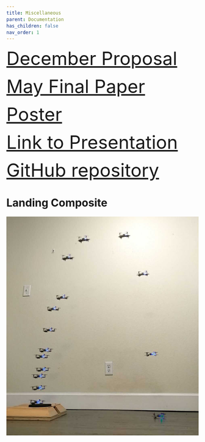 ```yaml
---
title: Miscellaneous
parent: Documentation
has_children: false
nav_order: 1
---
```

<p>
<font size="10">
<a href="december_doc.pdf">December Proposal</a> 
</font>
</p>

<p>
<font size="10">
<a href="may_doc.pdf">May Final Paper</a> 
</font>
</p>

<p>
<font size="10">
<a href="SusTech 2020 Poster Final.pdf">Poster</a> 
</font>
</p>

<p>
<font size="10">
  
<a href="https://docs.google.com/presentation/d/e/2PACX-1vSkpM_yCc49JTO5zRa8x3dMdDgFoh8z6g4rTmBqaZefHjEN8yGHA6hv54hSP9ox5MToDLDFbW3hARLi/pub?start=false&loop=false&delayms=3000">Link to Presentation</a>
</font>
</p>

<p>
<font size="10">
<a href="https://github.com/mcginnisa/UAV-Land-Recharge">GitHub repository</a>
</font>
</p>

# Landing Composite
<img src="landing_composite.jpg" alt="Landing Composite"/>
